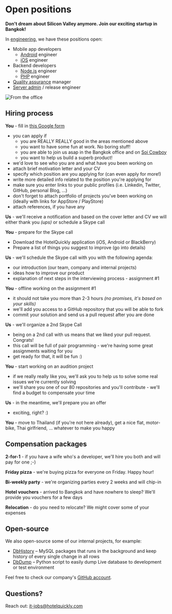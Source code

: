 # Open positions

**Don't dream about Silicon Valley anymore. Join our exciting startup in Bangkok!**

In [engineering](http://engineering.hotelquickly.com), we have these positions open:

* Mobile app developers
  * [Android](https://github.com/HotelQuickly/WeAreHiring/blob/master/Android.md) engineer
  * [iOS](https://github.com/HotelQuickly/WeAreHiring/blob/master/iOS.md) engineer
* Backend developers
  * [Node.js](https://github.com/HotelQuickly/WeAreHiring/blob/master/Nodejs.md) engineer
  * [PHP](https://github.com/HotelQuickly/WeAreHiring/blob/master/PHP.md) engineer
* [Quality assurance](https://github.com/HotelQuickly/WeAreHiring/blob/master/QualityAssurance.md) manager
* [Server admin](https://github.com/HotelQuickly/WeAreHiring/blob/master/Server-admin.md) / release engineer

![From the office](https://raw.githubusercontent.com/HotelQuickly/WeAreHiring/master/img/photos-from-the-office.png)

## Hiring process

**You** - fill in [this Google form](https://docs.google.com/forms/d/1gGZYgjzAU0rUOCVOqQ_X7dd3x-u8DI8JBmX6QwuZD0k/viewform)

* you can apply if
   * you are REALLY REALLY good in the areas mentioned above
   * you want to have some fun at work. No boring stuff!
   * you are able to join us asap in the Bangkok office and on [Soi Cowboy](https://www.google.com/search?q=soi+cowboy&tbm=isch&tbo=u&sa=X)
   * you want to help us build a superb product!
* we'd love to see who you are and what have you been working on
* attach brief motivation letter and your CV
* specify which position are you applying for (can even apply for more!)
* write more detailed info related to the position you're applying for
* make sure you enter links to your public profiles (i.e. Linkedin, Twitter, GitHub, personal Blog, ...)
* don't forget to attach portfolio of projects you've been working on (ideally with links for AppStore / PlayStore)
* attach references, if you have any


**Us** - we'll receive a notification and based on the cover letter and CV we will either thank you *(ups)* or schedule a Skype call

**You** - prepare for the Skype call

* Download the HotelQuickly application (iOS, Android or BlackBerry)
* Prepare a list of things you suggest to improve (go into details)

**Us** - we'll schedule the Skype call with you with the following agenda:

* our introduction (our team, company and internal projects)
* ideas how to improve our product
* explanation of next steps in the interviewing process - assignment #1

**You** - offline working on the assignment #1

* it should not take you more than 2-3 hours *(no promises, it's based on your skills)*
* we'll add you access to a GitHub repository that you will be able to fork
* commit your solution and send us a pull request after you are done

**Us** - we'll organize a 2nd Skype Call

* being on a 2nd call with us means that we liked your pull request. Congrats!
* this call will be full of pair programming - we're having some great assignments waiting for you
* get ready for that, it will be fun :)

**You** - start working on an audition project

* if we really really like you, we'll ask you to help us to solve some real issues we're currently solving
* we'll share you one of our 80 repositories and you'll contribute - we'll find a budget to compensate your time

**Us** - in the meantime, we'll prepare you an offer

* exciting, right? :)

**You** - move to Thailand (if you're not here already), get a nice flat, motor-bike, Thai girlfriend, ... whatever to make you happy

## Compensation packages

**2-for-1** - if you have a wife who's a developer, we'll hire you both and will pay for one ;-)

**Friday pizza** - we're buying pizza for everyone on Friday. Happy hour!

**Bi-weekly party** - we're organizing parties every 2 weeks and will chip-in

**Hotel vouchers** - arrived to Bangkok and have nowhere to sleep? We'll provide you vouchers for a few days

**Relocation** - do you need to relocate? We might cover some of your expenses


## Open-source

We also open-source some of our internal projects, for example:

* [DbHistory](https://github.com/HotelQuickly/DbHistory) – MySQL packages that runs in the background and keep history of every single change in all rows
* [DbDump](https://github.com/HotelQuickly/DbDump) – Python script to easily dump Live database to development or test environment

Feel free to check our company's [GitHub account](https://github.com/HotelQuickly/).

## Questions?

Reach out: it-jobs@hotelquickly.com 

